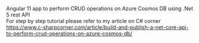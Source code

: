 Angular 11 app to perform CRUD operations on Azure Cosmos DB using .Net 5 rest API \
For step by step tutorial please refer to my article on C# corner \
https://www.c-sharpcorner.com/article/build-and-publish-a-net-core-api-to-perform-crud-operations-on-azure-cosmos-db/
